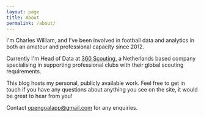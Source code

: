 ```yaml
---
layout: page
title: About
permalink: /about/
---
```


I'm Charles William, and I've been involved in football data and analytics in both an amateur and professional capacity since 2012.

Currently I'm Head of Data at [360 Scouting](https://360-scouting.com/), a Netherlands based company specialising in supporting professional clubs with their global scouting requirements.

This blog hosts my personal, publicly available work. Feel free to get in touch if you have any questions about anything you see on the site, it would be great to hear from you!

Contact opengoalapp@gmail.com for any enquiries.
